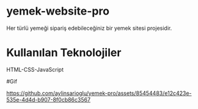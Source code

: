 # yemek-website-pro

Her türlü yemeği sipariş edebileceğiniz bir yemek sitesi projesidir.

# Kullanılan Teknolojiler

HTML-CSS-JavaScript

#Gif

https://github.com/aylinsarioglu/yemek-pro/assets/85454483/e12c423e-535e-4d4d-b907-8f0cb86c3567

